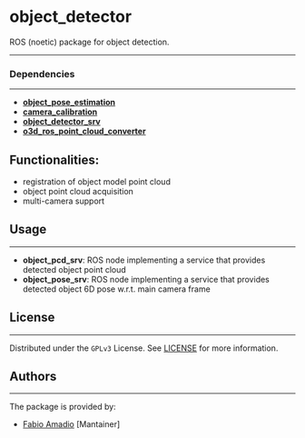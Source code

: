# object_detector

ROS (noetic) package for object detection.
___

### Dependencies
___
- [__object_pose_estimation__](https://github.com/IASRobolab/object_pose_estimation)
- [__camera_calibration__](https://github.com/IASRobolab/camera_calibration)
- [__object_detector_srv__](https://github.com/IASRobolab/object_detector_srv)
- [__o3d_ros_point_cloud_converter__](https://github.com/IASRobolab/o3d_ros_point_cloud_converter)

## Functionalities:
- registration of object model point cloud
- object point cloud acquisition
- multi-camera support

## Usage
___

- __object_pcd_srv__: ROS node implementing a service that provides detected object point cloud
- __object_pose_srv__: ROS node implementing a service that provides detected object 6D pose w.r.t. main camera frame

## License
___
Distributed under the ```GPLv3``` License. See [LICENSE](LICENSE) for more information.

## Authors
___
The package is provided by:

- [Fabio Amadio](https://github.com/fabio-amadio) [Mantainer]
